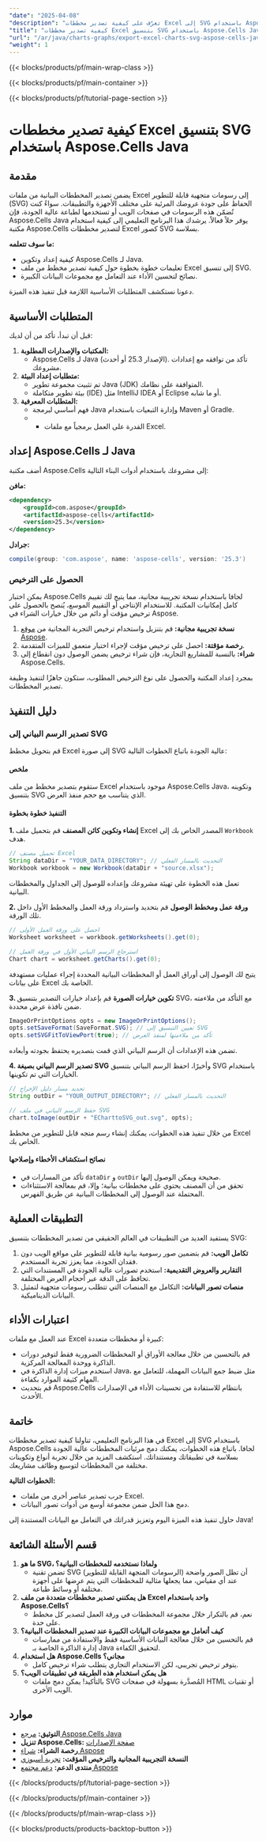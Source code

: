 ```yaml
---
"date": "2025-04-08"
"description": "تعرّف على كيفية تصدير مخططات Excel إلى SVG باستخدام Aspose.Cells Java، مما يضمن رسومات متجهية عالية الجودة على مختلف الأجهزة. اتبع هذا الدليل خطوة بخطوة."
"title": "كيفية تصدير مخططات Excel بتنسيق SVG باستخدام Aspose.Cells Java للرسومات المتجهة القابلة للتطوير"
"url": "/ar/java/charts-graphs/export-excel-charts-svg-aspose-cells-java/"
"weight": 1
---
```


{{< blocks/products/pf/main-wrap-class >}}

{{< blocks/products/pf/main-container >}}

{{< blocks/products/pf/tutorial-page-section >}}


# كيفية تصدير مخططات Excel بتنسيق SVG باستخدام Aspose.Cells Java

## مقدمة
يضمن تصدير المخططات البيانية من ملفات Excel إلى رسومات متجهية قابلة للتطوير (SVG) الحفاظ على جودة عروضك المرئية على مختلف الأجهزة والتطبيقات. سواءً كنت تُضمّن هذه الرسومات في صفحات الويب أو تستخدمها لطباعة عالية الجودة، فإن Aspose.Cells Java يوفر حلاً فعالاً. يرشدك هذا البرنامج التعليمي إلى كيفية استخدام مكتبة Aspose.Cells لتصدير مخططات Excel كصور SVG بسلاسة.

**ما سوف تتعلمه:**
- كيفية إعداد وتكوين Aspose.Cells لـ Java.
- تعليمات خطوة بخطوة حول كيفية تصدير مخطط من ملف Excel إلى تنسيق SVG.
- نصائح لتحسين الأداء عند التعامل مع مجموعات البيانات الكبيرة.

دعونا نستكشف المتطلبات الأساسية اللازمة قبل تنفيذ هذه الميزة.

## المتطلبات الأساسية
قبل أن تبدأ، تأكد من أن لديك:
1. **المكتبات والإصدارات المطلوبة:**
   - Aspose.Cells لـ Java (الإصدار 25.3 أو أحدث). تأكد من توافقه مع إعدادات مشروعك.
2. **متطلبات إعداد البيئة:**
   - تم تثبيت مجموعة تطوير Java (JDK) المتوافقة على نظامك.
   - بيئة تطوير متكاملة (IDE) مثل IntelliJ IDEA أو Eclipse أو ما شابه.
3. **المتطلبات المعرفية:**
   - فهم أساسي لبرمجة Java وإدارة التبعيات باستخدام Maven أو Gradle.
   - - القدرة على العمل برمجياً مع ملفات Excel.

## إعداد Aspose.Cells لـ Java
أضف مكتبة Aspose.Cells إلى مشروعك باستخدام أدوات البناء التالية:

**مافن:**
```xml
<dependency>
    <groupId>com.aspose</groupId>
    <artifactId>aspose-cells</artifactId>
    <version>25.3</version>
</dependency>
```

**جرادل:**
```gradle
compile(group: 'com.aspose', name: 'aspose-cells', version: '25.3')
```

### الحصول على الترخيص
يمكن اختبار Aspose.Cells لجافا باستخدام نسخة تجريبية مجانية، مما يتيح لك تقييم كامل إمكانيات المكتبة. للاستخدام الإنتاجي أو التقييم الموسع، يُنصح بالحصول على ترخيص مؤقت أو دائم من خلال خيارات الشراء في Aspose.

1. **نسخة تجريبية مجانية:** قم بتنزيل واستخدام ترخيص التجربة المجانية من [موقع Aspose](https://releases.aspose.com/cells/java/).
2. **رخصة مؤقتة:** احصل على ترخيص مؤقت لإجراء اختبار متعمق للميزات المتقدمة.
3. **شراء:** بالنسبة للمشاريع التجارية، فإن شراء ترخيص يضمن الوصول دون انقطاع إلى Aspose.Cells.

بمجرد إعداد المكتبة والحصول على نوع الترخيص المطلوب، ستكون جاهزًا لتنفيذ وظيفة تصدير المخططات.

## دليل التنفيذ
### تصدير الرسم البياني إلى SVG
قم بتحويل مخطط Excel إلى صورة SVG عالية الجودة باتباع الخطوات التالية:

#### ملخص
ستقوم بتصدير مخطط من ملف Excel موجود باستخدام Aspose.Cells Java، وتكوينه بتنسيق SVG الذي يتناسب مع حجم منفذ العرض.

#### التنفيذ خطوة بخطوة
**1. إنشاء وتكوين كائن المصنف**
قم بتحميل ملف Excel المصدر الخاص بك إلى `Workbook` هدف.
```java
// تحميل مصنف Excel
String dataDir = "YOUR_DATA_DIRECTORY"; // التحديث بالمسار الفعلي
Workbook workbook = new Workbook(dataDir + "source.xlsx");
```
تعمل هذه الخطوة على تهيئة مشروعك وإعداده للوصول إلى الجداول والمخططات البيانية.

**2. ورقة عمل ومخطط الوصول**
قم بتحديد واسترداد ورقة العمل والمخطط الأول داخل تلك الورقة.
```java
// احصل على ورقة العمل الأولى
Worksheet worksheet = workbook.getWorksheets().get(0);

// استرجاع الرسم البياني الأول في ورقة العمل
Chart chart = worksheet.getCharts().get(0);
```
يتيح لك الوصول إلى أوراق العمل أو المخططات البيانية المحددة إجراء عمليات مستهدفة على بيانات Excel الخاصة بك.

**3. تكوين خيارات الصورة**
قم بإعداد خيارات التصدير بتنسيق SVG، مع التأكد من ملاءمته ضمن نافذة عرض محددة.
```java
ImageOrPrintOptions opts = new ImageOrPrintOptions();
opts.setSaveFormat(SaveFormat.SVG); // تعيين التنسيق إلى SVG
opts.setSVGFitToViewPort(true); // تأكد من ملاءمتها لمنفذ العرض
```
تضمن هذه الإعدادات أن الرسم البياني الذي قمت بتصديره يحتفظ بجودته وأبعاده.

**4. تصدير الرسم البياني بصيغة SVG**
وأخيرًا، احفظ الرسم البياني بتنسيق SVG باستخدام الخيارات التي تم تكوينها.
```java
// تحديد مسار دليل الإخراج
String outDir = "YOUR_OUTPUT_DIRECTORY"; // التحديث بالمسار الفعلي

// حفظ الرسم البياني في ملف SVG
chart.toImage(outDir + "ECharttoSVG_out.svg", opts);
```
من خلال تنفيذ هذه الخطوات، يمكنك إنشاء رسم متجه قابل للتطوير من مخطط Excel الخاص بك.

#### نصائح استكشاف الأخطاء وإصلاحها
- تأكد من المسارات في `dataDir` و `outDir` صحيحة ويمكن الوصول إليها.
- تحقق من أن المصنف يحتوي على مخططات بيانية؛ وإلا، قم بمعالجة الاستثناءات المحتملة عند الوصول إلى المخططات البيانية عن طريق الفهرس.

## التطبيقات العملية
يستفيد العديد من التطبيقات في العالم الحقيقي من تصدير المخططات بتنسيق SVG:
1. **تكامل الويب:** قم بتضمين صور رسومية بيانية قابلة للتطوير على مواقع الويب دون فقدان الجودة، مما يعزز تجربة المستخدم.
2. **التقارير والعروض التقديمية:** استخدم تصورات عالية الجودة في المستندات التي تحافظ على الدقة عبر أحجام العرض المختلفة.
3. **منصات تصور البيانات:** التكامل مع المنصات التي تتطلب رسومات متجهية لتمثيل البيانات الديناميكية.

## اعتبارات الأداء
عند العمل مع ملفات Excel كبيرة أو مخططات متعددة:
- قم بالتحسين من خلال معالجة الأوراق أو المخططات الضرورية فقط لتوفير دورات الذاكرة ووحدة المعالجة المركزية.
- استخدم ميزات إدارة الذاكرة في Java، مثل ضبط جمع البيانات المهملة، للتعامل مع المهام كثيفة الموارد بكفاءة.
- قم بتحديث Aspose.Cells بانتظام للاستفادة من تحسينات الأداء في الإصدارات الأحدث.

## خاتمة
في هذا البرنامج التعليمي، تناولنا كيفية تصدير مخططات Excel إلى SVG باستخدام Aspose.Cells لجافا. باتباع هذه الخطوات، يمكنك دمج مرئيات المخططات عالية الجودة بسلاسة في تطبيقاتك ومستنداتك. استكشف المزيد من خلال تجربة أنواع وتكوينات مختلفة من المخططات لتوسيع وظائف مشاريعك.

**الخطوات التالية:**
- جرب تصدير عناصر أخرى من ملفات Excel.
- دمج هذا الحل ضمن مجموعة أوسع من أدوات تصور البيانات.

حاول تنفيذ هذه الميزة اليوم وتعزيز قدراتك في التعامل مع البيانات المستندة إلى Java!

## قسم الأسئلة الشائعة
1. **ما هو SVG، ولماذا نستخدمه للمخططات البيانية؟**
   - تضمن تقنية SVG (الرسومات المتجهة القابلة للتطوير) أن تظل الصور واضحة عند أي مقياس، مما يجعلها مثالية للمخططات التي يتم عرضها على أجهزة مختلفة أو وسائط طباعة.
2. **هل يمكنني تصدير مخططات متعددة من ملف Excel واحد باستخدام Aspose.Cells؟**
   - نعم، قم بالتكرار خلال مجموعة المخططات في ورقة العمل لتصدير كل مخطط على حدة.
3. **كيف أتعامل مع مجموعات البيانات الكبيرة عند تصدير المخططات البيانية؟**
   - قم بالتحسين من خلال معالجة البيانات الأساسية فقط والاستفادة من ممارسات إدارة الذاكرة الخاصة بـ Java لتحقيق الكفاءة.
4. **هل استخدام Aspose.Cells مجاني؟**
   - يتوفر ترخيص تجريبي، لكن الاستخدام التجاري يتطلب شراء ترخيص كامل.
5. **هل يمكن استخدام هذه الطريقة في تطبيقات الويب؟**
   - بالتأكيد! يمكن دمج ملفات SVG المُصدَّرة بسهولة في صفحات HTML أو تقنيات الويب الأخرى.

## موارد
- **التوثيق:** [مرجع Aspose.Cells Java](https://reference.aspose.com/cells/java/)
- **تنزيل Aspose.Cells:** [صفحة الإصدارات](https://releases.aspose.com/cells/java/)
- **رخصة الشراء:** [شراء Aspose](https://purchase.aspose.com/buy)
- **النسخة التجريبية المجانية والترخيص المؤقت:** [تجربة أسبوزي](https://releases.aspose.com/cells/java/)
- **منتدى الدعم:** [دعم مجتمع Aspose](https://forum.aspose.com/c/cells/9)

{{< /blocks/products/pf/tutorial-page-section >}}

{{< /blocks/products/pf/main-container >}}

{{< /blocks/products/pf/main-wrap-class >}}

{{< blocks/products/products-backtop-button >}}